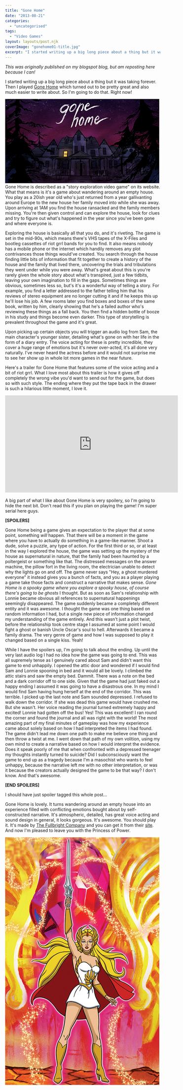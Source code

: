 ```yaml
---
title: "Gone Home"
date: "2013-08-21"
categories: 
  - "uncategorised"
tags: 
  - "Video Games"
layout: layouts/post.njk
coverImage: "gonehome01-title.jpg"
excerpt: "I started writing up a big long piece about a thing but it was taking forever. Then I played Gone Home which turned out to be pretty great and also much easier to write about. So I’m going to do that. Right now!"
---
```

_This was originally published on my blogspot blog, but am reposting here because I can!_

I started writing up a big long piece about a thing but it was taking forever. Then I played [Gone Home](http://www.gonehomegame.com/) which turned out to be pretty great and also much easier to write about. So I'm going to do that. Right now!

![Gone Home](images/gonehome01-title.jpg "Gone Home") Gone Home is described as a "story exploration video game" on its website. What that means is it's a game about wandering around an empty house. You play as a 20ish year old who's just returned from a year gallivanting around Europe to the new house her family moved into while she was away. Upon arriving at 1AM you find the house ransacked and the family members missing. You're then given control and can explore the house, look for clues and try to figure out what's happened in the year since you've been gone and where everyone is.

Exploring the house is basically all that you do, and it's riveting. The game is set in the mid-90s, which means there's VHS tapes of the X-Files and bootleg cassettes of riot grrl bands for you to find. It also means nobody has a mobile phone or the internet which handily removes any plot contrivances those things would've created. You search through the house finding little bits of information that fit together to create a history of the house and the family that lived there, uncovering the trials and tribulations they went under while you were away. What's great about this is you're rarely given the whole story about what's transpired, just a few tidbits, leaving your own imagination to fill in the gaps. Sometimes things are obvious, sometimes less so, but's it's a wonderful way of telling a story. For example, you find a letter addressed to the father telling him that his reviews of stereo equipment are no longer cutting it and if he keeps this up he'll lose his job. A few rooms later you find boxes and boxes of the same book, written by him, clearly showing that he's a failed author who's reviewing these things as a fall back. You then find a hidden bottle of booze in his study and things become even darker. This type of storytelling is prevalent throughout the game and it's great.

Upon picking up certain objects you will trigger an audio log from Sam, the main character's younger sister, detailing what's gone on with her life in the form of a diary entry. The voice acting for these is pretty incredible, they cover a huge range of emotions but it's never over-acted, it's all done very naturally. I've never heard the actress before and it would not surprise me to see her show up in whole lot more games in the near future.

Here's a trailer for Gone Home that features some of the voice acting and a bit of riot grrl. What I love most about this trailer is how it gives off completely the wrong vibe you'd want to send out for the game, but does so with such style. The ending where they put the tape back in the drawer is such a hilarious little moment, I love it.

<iframe class="aligncenter" src="https://www.youtube.com/embed/sqSbYsUalMQ" width="560" height="315" frameborder="0" allowfullscreen="allowfullscreen"><span data-mce-type="bookmark" style="display: inline-block; width: 0px; overflow: hidden; line-height: 0;" class="mce_SELRES_start">﻿</span></iframe>

A big part of what I like about Gone Home is very spoilery, so I'm going to hide the next bit. Don't read this if you plan on playing the game! I'm super serial here guys.

**\[SPOILERS\]**

Gone Home being a game gives an expectation to the player that at some point, something _will_ happen. That there will be a moment in the game where you have to actually do something in a game-like manner. Shoot a dude, solve a puzzle, any type of action. For the first third or so, or at least in the way I explored the house, the game was setting up the mystery of the house as supernatural in nature, that the family had been haunted by a poltergeist or something like that. The distressed messages on the answer machine, the pillow fort in the living room, the electrician unable to detect why the lights go on and off. The game never says "Hey, a ghost murdered everyone" it instead gives you a bunch of facts, and you as a player playing a game take those facts and construct a narrative that makes sense. _Gone Home is a spooky game where you explore a spooky house, of course there's going to be ghosts_ I thought. But as soon as Sam's relationship with Lonnie became obvious all references to supernatural happenings seemingly disappeared. The game suddenly became a completely different entity and it was awesome. I thought the game was one thing based on random information I had, but a single new piece of information changed my understanding of the game entirely. And this wasn't just a plot twist, before the relationship took centre stage I assumed at some point I would fight a ghost or banish Uncle Oscar's soul to hell. Afterwards it became a family drama. The very genre of game and how I was supposed to play it changed based on a single kiss. Yeah!

While I have the spoilers up, I'm going to talk about the ending. Up until the very last audio log I had no idea how the game was going to end. This was all supremely tense as I genuinely cared about Sam and didn't want this game to end unhappily. I opened the attic door and wondered if I would find Sam and Lonnie spooning in bed and it would all be lovely. I climbed the attic stairs and saw the empty bed. Dammit. There was a note on the bed and a dark corridor off to one side. Given that the game had just faked out a happy ending I assumed it was going to have a disastrous one. In my mind I would find Sam having hung herself at the end of the corridor. This was terrible. I picked up the last note and Sam sounded depressed. I refused to walk down the corridor. If she was dead this game would have crushed me. But she wasn't. Her voice reading the journal turned extremely happy and excited! Lonnie had gotten off the bus! Yes! This was excellent! I ran round the corner and found the journal and all was right with the world! The most amazing part of my final minutes of gameplay was how my experience came about solely based on how I had interpreted the items I had found. The game didn't lead me down one path to make me believe one thing and then throw a twist at me. I went down that path of my own volition, using my own mind to create a narrative based on how I would interpret the evidence. Does it speak poorly of me that when confronted with a depressed teenager my thoughts instantly turned to suicide? Did I subconsciously want the game to end up as a tragedy because I'm a masochist who wants to feel unhappy, because the narrative left me with no other interpretation, or was it because the creators actually designed the game to be that way? I don't know. And that's awesome.

**\[END SPOILERS\]**

I should have just spoiler tagged this whole post...

Gone Home is lovely. It turns wandering around an empty house into an experience filled with conflicting emotions bought about by self-constructed narrative. It's atmospheric, detailed, has great voice acting and sound design in general, it looks gorgeous. It's awesome. You should play it. It's made by [The Fullbright Company](http://thefullbrightcompany.com/gonehome/) and you can get it from their [site](http://www.gonehomegame.com/). And now I'm pleased to leave you with the Princess of Power.

![She-Ra](images/gonehome02-shera.jpg "Best thing about Gone Home? I can put a big picture of She-Ra and it be plot relevant")
